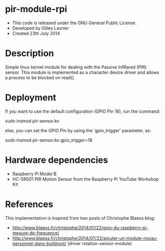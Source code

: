 pir-module-rpi
==============

* This code is released under the GNU General Public License.
* Developed by Gilles Lasnier
* Created 23th July  2014


Description
===========

Simple linux kernel module for dealing with the Passive InfRared (PIR) sensor.
This module is implemented as a character device driver and allows a process
to be blocked on read().


Deployment
==========

If you want to use the default configuration (GPIO Pin 18), run the command:

sudo insmod pir-sensor.ko

else, you can set the GPIO Pin by using the 'gpio_trigger' parameter, as:

sudo insmod pir-sensor.ko gpio_trigger=18


Hardware dependencies
=====================

- Raspberry Pi Model B
- HC-SR501 PIR Motion Sensor from the Raspberry Pi YouTube Workshop Kit


References
==========

This implementation is inspired from two posts of Christophe Blaess blog:
- http://www.blaess.fr/christophe/2014/01/22/gpio-du-raspberry-pi-mesure-de-frequence/
- http://www.blaess.fr/christophe/2014/07/22/ajouter-un-module-noyau-personnel-dans-buildroot/ (driver rotation-sensor-module)


